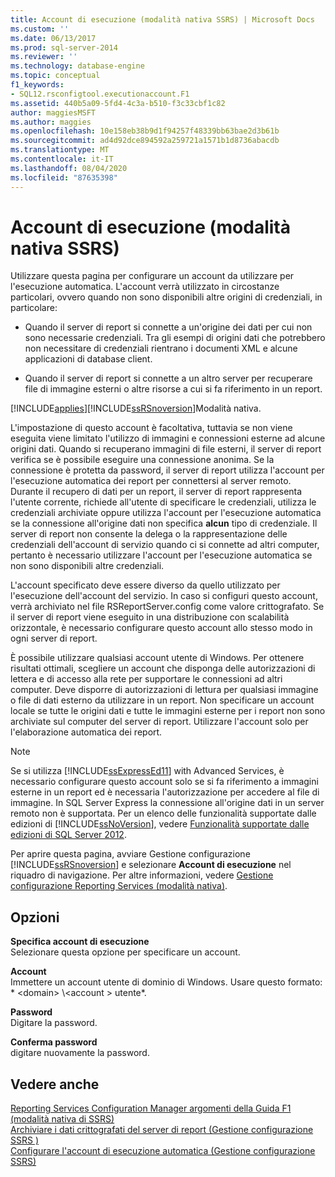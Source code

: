```yaml
---
title: Account di esecuzione (modalità nativa SSRS) | Microsoft Docs
ms.custom: ''
ms.date: 06/13/2017
ms.prod: sql-server-2014
ms.reviewer: ''
ms.technology: database-engine
ms.topic: conceptual
f1_keywords:
- SQL12.rsconfigtool.executionaccount.F1
ms.assetid: 440b5a09-5fd4-4c3a-b510-f3c33cbf1c82
author: maggiesMSFT
ms.author: maggies
ms.openlocfilehash: 10e158eb38b9d1f94257f48339bb63bae2d3b61b
ms.sourcegitcommit: ad4d92dce894592a259721a1571b1d8736abacdb
ms.translationtype: MT
ms.contentlocale: it-IT
ms.lasthandoff: 08/04/2020
ms.locfileid: "87635398"
---
```

# <a name="execution-account-ssrs-native-mode"></a>Account di esecuzione (modalità nativa SSRS)
  Utilizzare questa pagina per configurare un account da utilizzare per l'esecuzione automatica. L'account verrà utilizzato in circostanze particolari, ovvero quando non sono disponibili altre origini di credenziali, in particolare:  
  
-   Quando il server di report si connette a un'origine dei dati per cui non sono necessarie credenziali. Tra gli esempi di origini dati che potrebbero non necessitare di credenziali rientrano i documenti XML e alcune applicazioni di database client.  
  
-   Quando il server di report si connette a un altro server per recuperare file di immagine esterni o altre risorse a cui si fa riferimento in un report.  
  
 [!INCLUDE[applies](../../includes/applies-md.md)][!INCLUDE[ssRSnoversion](../../includes/ssrsnoversion-md.md)]Modalità nativa.  
  
 L'impostazione di questo account è facoltativa, tuttavia se non viene eseguita viene limitato l'utilizzo di immagini e connessioni esterne ad alcune origini dati. Quando si recuperano immagini di file esterni, il server di report verifica se è possibile eseguire una connessione anonima. Se la connessione è protetta da password, il server di report utilizza l'account per l'esecuzione automatica dei report per connettersi al server remoto. Durante il recupero di dati per un report, il server di report rappresenta l'utente corrente, richiede all'utente di specificare le credenziali, utilizza le credenziali archiviate oppure utilizza l'account per l'esecuzione automatica se la connessione all'origine dati non specifica **alcun** tipo di credenziale. Il server di report non consente la delega o la rappresentazione delle credenziali dell'account di servizio quando ci si connette ad altri computer, pertanto è necessario utilizzare l'account per l'esecuzione automatica se non sono disponibili altre credenziali.  
  
 L'account specificato deve essere diverso da quello utilizzato per l'esecuzione dell'account del servizio. In caso si configuri questo account, verrà archiviato nel file RSReportServer.config come valore crittografato. Se il server di report viene eseguito in una distribuzione con scalabilità orizzontale, è necessario configurare questo account allo stesso modo in ogni server di report.  
  
 È possibile utilizzare qualsiasi account utente di Windows. Per ottenere risultati ottimali, scegliere un account che disponga delle autorizzazioni di lettera e di accesso alla rete per supportare le connessioni ad altri computer. Deve disporre di autorizzazioni di lettura per qualsiasi immagine o file di dati esterno da utilizzare in un report. Non specificare un account locale se tutte le origini dati e tutte le immagini esterne per i report non sono archiviate sul computer del server di report. Utilizzare l'account solo per l'elaborazione automatica dei report.  
  
> [!NOTE]  
>  Se si utilizza [!INCLUDE[ssExpressEd11](../../includes/ssexpressed11-md.md)] with Advanced Services, è necessario configurare questo account solo se si fa riferimento a immagini esterne in un report ed è necessaria l'autorizzazione per accedere al file di immagine. In SQL Server Express la connessione all'origine dati in un server remoto non è supportata. Per un elenco delle funzionalità supportate dalle edizioni di [!INCLUDE[ssNoVersion](../../includes/ssnoversion-md.md)], vedere [Funzionalità supportate dalle edizioni di SQL Server 2012](https://go.microsoft.com/fwlink/?linkid=232473).  
  
 Per aprire questa pagina, avviare Gestione configurazione [!INCLUDE[ssRSnoversion](../../includes/ssrsnoversion-md.md)] e selezionare **Account di esecuzione** nel riquadro di navigazione. Per altre informazioni, vedere [Gestione configurazione Reporting Services &#40;modalità nativa&#41;](../../../2014/sql-server/install/reporting-services-configuration-manager-native-mode.md).  
  
## <a name="options"></a>Opzioni  
 **Specifica account di esecuzione**  
 Selezionare questa opzione per specificare un account.  
  
 **Account**  
 Immettere un account utente di dominio di Windows. Usare questo formato: * \<domain> \\<account \> utente*.  
  
 **Password**  
 Digitare la password.  
  
 **Conferma password**  
 digitare nuovamente la password.  
  
## <a name="see-also"></a>Vedere anche  
 [Reporting Services Configuration Manager argomenti della Guida F1 &#40;modalità nativa di SSRS&#41;](../../../2014/sql-server/install/reporting-services-configuration-manager-f1-help-topics-ssrs-native-mode.md)   
 [Archiviare i dati crittografati del server di report &#40;Gestione configurazione SSRS &#41;](../../reporting-services/install-windows/ssrs-encryption-keys-store-encrypted-report-server-data.md)   
 [Configurare l'account di esecuzione automatica &#40;Gestione configurazione SSRS&#41;](../../reporting-services/install-windows/configure-the-unattended-execution-account-ssrs-configuration-manager.md)  
  
  
